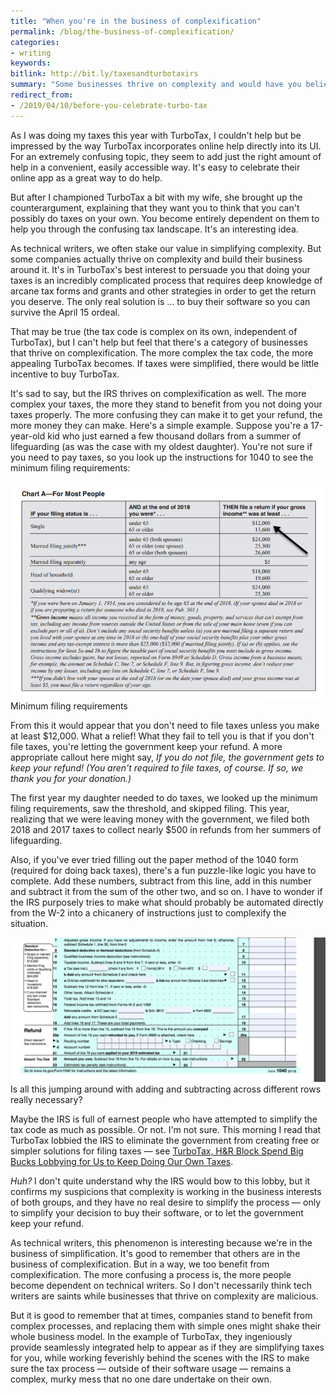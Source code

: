 ```yaml
---
title: "When you're in the business of complexification"
permalink: /blog/the-business-of-complexification/
categories:
- writing
keywords:
bitlink: http://bit.ly/taxesandturbotaxirs
summary: "Some businesses thrive on complexity and would have you believe there's no simple approach apart from purchasing their software. There's no better example of this than TurboTax and the IRS."
redirect_from:
- /2019/04/10/before-you-celebrate-turbo-tax
---
```


As I was doing my taxes this year with TurboTax, I couldn't help but be impressed by the way TurboTax incorporates online help directly into its UI. For an extremely confusing topic, they seem to add just the right amount of help in a convenient, easily accessible way. It's easy to celebrate their online app as a great way to do help.

But after I championed TurboTax a bit with my wife, she brought up the counterargument, explaining that they want you to think that you can't possibly do taxes on your own. You become entirely dependent on them to help you through the confusing tax landscape. It's an interesting idea.

As technical writers, we often stake our value in simplifying complexity. But some companies actually thrive on complexity and build their business around it. It's in TurboTax's best interest to persuade you that doing your taxes is an incredibly complicated process that requires deep knowledge of arcane tax forms and grants and other strategies in order to get the return you deserve. The only real solution is ... to buy their software so you can survive the April 15 ordeal.

That may be true (the tax code is complex on its own, independent of TurboTax), but I can't help but feel that there's a category of businesses that thrive on complexification. The more complex the tax code, the more appealing TurboTax becomes. If taxes were simplified, there would be little incentive to buy TurboTax.

It's sad to say, but the IRS thrives on complexification as well. The more complex your taxes, the more they stand to benefit from you not doing your taxes properly. The more confusing they can make it to get your refund, the more money they can make. Here's a simple example. Suppose you're a 17-year-old kid who just earned a few thousand dollars from a summer of lifeguarding (as was the case with my oldest daughter). You're not sure if you need to pay taxes, so you look up the instructions for 1040 to see the minimum filing requirements:

<caption><a href="https://www.irs.gov/pub/irs-pdf/i1040gi.pdf"> <img src="/images/irsfilingrequirements.png" alt="Minimum filing requirements" /></a><figcaption>Minimum filing requirements</figcaption></caption>

From this it would appear that you don't need to file taxes unless you make at least $12,000. What a relief! What they fail to tell you is that if you don't file taxes, you're letting the government keep your refund. A more appropriate callout here might say, *If you do not file, the government gets to keep your refund! (You aren't required to file taxes, of course. If so, we thank you for your donation.)*

The first year my daughter needed to do taxes, we looked up the minimum filing requirements, saw the threshold, and skipped filing. This year, realizing that we were leaving money with the government, we filed both 2018 and 2017 taxes to collect nearly $500 in refunds from her summers of lifeguarding.

Also, if you've ever tried filling out the paper method of the 1040 form (required for doing back taxes), there's a fun puzzle-like logic you have to complete. Add these numbers, subtract from this line, add in this number and subtract it from the sum of the other two, and so on. I have to wonder if the IRS purposely tries to make what should probably be automated directly from the W-2 into a chicanery of instructions just to complexify the situation.

<caption><a href="https://www.irs.gov/pub/irs-pdf/f1040.pdf"> <img src="/images/unnecessary_complexity_taxes.png" alt="Minimum filing requirements" /></a><figcaption>Is all this jumping around with adding and subtracting across different rows really necessary?</figcaption></caption>

Maybe the IRS is full of earnest people who have attempted to simplify the tax code as much as possible. Or not. I'm not sure. This morning I read that TurboTax lobbied the IRS to eliminate the government from creating free or simpler solutions for filing taxes &mdash; see [TurboTax, H&R Block Spend Big Bucks Lobbying for Us to Keep Doing Our Own Taxes](https://www.nbcnews.com/business/taxes/turbotax-h-r-block-spend-millions-lobbying-us-keep-doing-n736386).

*Huh?* I don't quite understand why the IRS would bow to this lobby, but it confirms my suspicions that complexity is working in the business interests of both groups, and they have no real desire to simplify the process &mdash; only to simplify your decision to buy their software, or to let the government keep your refund.

As technical writers, this phenomenon is interesting because we're in the business of simplification. It's good to remember that others are in the business of complexification. But in a way, we too benefit from complexification. The more confusing a process is, the more people become dependent on technical writers. So I don't necessarily think tech writers are saints while businesses that thrive on complexity are malicious.

But it is good to remember that at times, companies stand to benefit from complex processes, and replacing them with simple ones might shake their whole business model. In the example of TurboTax, they ingeniously provide seamlessly integrated help to appear as if they are simplifying taxes for you, while working feverishly behind the scenes with the IRS to make sure the tax process &mdash; outside of their software usage &mdash; remains a complex, murky mess that no one dare undertake on their own.

